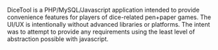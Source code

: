 DiceTool is a PHP/MySQL/Javascript application intended to provide convenience features for players of dice-related pen+paper games.  The UI/UX is intentionally without advanced libraries or platforms.  The intent was to attempt to provide any requirements using the least level of abstraction possible with javascript.
